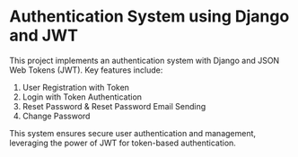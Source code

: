 
# Authentication System using Django and JWT


This project implements an authentication system with Django and JSON Web Tokens (JWT). Key features include:

1. User Registration with Token
2. Login with Token Authentication
3. Reset Password & Reset Password Email Sending 
4. Change Password 

This system ensures secure user authentication and management, leveraging the power of JWT for token-based authentication.


